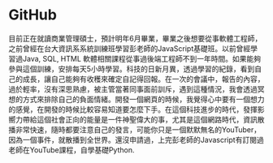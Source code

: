 # GitHub
目前正在就讀商業管理碩士，預計明年6月畢業，畢業之後想要從事軟體工程師，之前曾經在台大資訊系系統訓練班學習彭老師的JavaScript基礎班。以前曾經學習過Java, SQL, HTML 軟體相關課程從事過後端工程師不到一年時間。如果能夠參與這個訓練，安排每天5小時學習。科技的日新月異，透過學習的紀錄，看到自己的成長，讓自己能夠有收穫來確定自記得回報。在一次的會議中，報告的內容，過於輕率，沒有深思熟慮，被主管當著同事面前訓斥，遇到這種情況，我會透過冥想的方式來排除自己的負面情緒。開發一個網頁的時候，我覺得心中要有一個想力的感覺，在開發的時候比較容易知道要怎麼下手。在這個科技進步的時代，發揮影嚮力帶給這個社會正向的能量是一件神聖偉大的事，尤其是這個網路時代，資訊散播非常快速，隨時都要注意自己的發言，可能你只是一個默默無名的YouTuber，因為一個事件，就散播到全世界。還沒申請過，上完彭老師的Javascript有訂閱過老師在YouTube課程，自學基礎Python.

